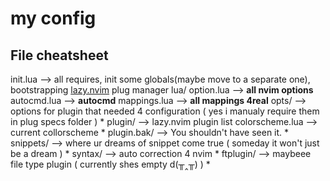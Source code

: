 # my config

## File cheatsheet

init.lua --> all requires, init some globals(maybe move to a separate one), bootstrapping [lazy.nvim](https://github.com/folke/lazy.nvim) plug manager
lua/
    option.lua --> **all nvim options**
    autocmd.lua --> **autocmd**
    mappings.lua --> **all mappings 4real**
    opts/ --> options for plugin that needed 4 configuration ( yes i manualy require them in plug specs folder )
        *
    plugin/ --> lazy.nvim plugin list
        colorscheme.lua --> current collorscheme
        *
    plugin.bak/ --> You shouldn't have seen it.
        *
snippets/ --> where ur dreams of snippet come true ( someday it won't just be a dream )
    *
syntax/ --> auto correction 4 nvim
    *
ftplugin/ --> maybeee file type plugin ( currently shes empty   d(╥‸╥)   )
    *

